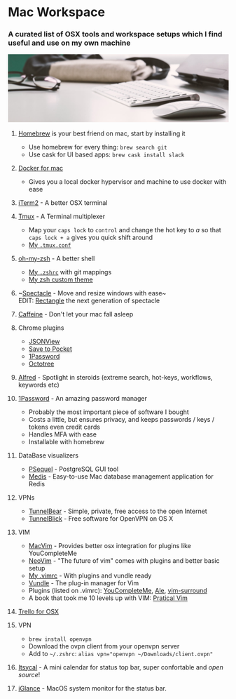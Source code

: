 # Mac Workspace

### A curated list of OSX tools and workspace setups which I find useful and use on my own machine

![Workspace](img/workspace1.png)

1. [Homebrew](https://brew.sh/) is your best friend on mac, start by installing it
	* Use homebrew for every thing: `brew search git`
	* Use cask for UI based apps: `brew cask install slack`

 1. [Docker for mac](https://store.docker.com/editions/community/docker-ce-desktop-mac)
 	* Gives you a local docker hypervisor and machine to use docker with ease

1. [iTerm2](https://www.iterm2.com/) - A better OSX terminal

1. [Tmux](https://github.com/tmux/tmux/wiki) - A Terminal multiplexer
	* Map your `caps lock` to `control` and change the hot key to *a* so that `caps lock + a` gives you quick shift around
	* [My `.tmux.conf`](https://github.com/omerxx/dotfiles/blob/master/tmux/.tmux.conf)

1. [oh-my-zsh](https://github.com/robbyrussell/oh-my-zsh) - A better shell
	* [My `.zshrc`](https://github.com/omerxx/dotfiles/blob/master/zsh/.zshrc) with git mappings
	* [My zsh custom theme](https://github.com/omerxx/dotfiles/blob/master/zsh/omer.zsh-theme)

1. ~[Spectacle](https://www.spectacleapp.com/) - Move and resize windows with ease~ <br>
    EDIT: [Rectangle](https://github.com/rxhanson/Rectangle) the next generation of spectacle


1. [Caffeine](http://lightheadsw.com/caffeine/) - Don't let your mac fall asleep

1. Chrome plugins
    * [JSONView](https://chrome.google.com/webstore/detail/jsonview/chklaanhfefbnpoihckbnefhakgolnmc?hl=en)
    * [Save to Pocket](https://chrome.google.com/webstore/detail/save-to-pocket/niloccemoadcdkdjlinkgdfekeahmflj?hl=en)
    * [1Password](https://chrome.google.com/webstore/detail/1password-password-manage/aomjjhallfgjeglblehebfpbcfeobpgk?hl=en)
    * [Octotree](https://chrome.google.com/webstore/detail/octotree/bkhaagjahfmjljalopjnoealnfndnagc)

1. [Alfred](https://www.alfredapp.com/) - Spotlight in steroids (extreme search, hot-keys, workflows, keywords etc)

1. [1Password](https://1password.com/) - An amazing password manager
	* Probably the most important piece of software I bought
	* Costs a little, but ensures privacy, and keeps passwords / keys / tokens even credit cards
	* Handles MFA with ease
	* Installable with homebrew

1. DataBase visualizers
	* [PSequel](http://www.psequel.com/) - PostgreSQL GUI tool
	* [Medis](https://github.com/luin/medis) - Easy-to-use Mac database management application for Redis

1. VPNs
	* [TunnelBear](https://www.tunnelbear.com/) - Simple, private, free access to the open Internet
	* [TunnelBlick](https://tunnelblick.net/) - Free software for OpenVPN on OS X

1. VIM
	* [MacVim](https://github.com/macvim-dev/macvim) - Provides better osx integration for plugins like YouCompleteMe
	* [NeoVim](https://neovim.io/) - "The future of vim" comes with plugins and better basic setup
	* [My .vimrc](https://github.com/omerxx/dotfiles/blob/master/vim/.vimrc) - With plugins and vundle ready
	* [Vundle](https://github.com/VundleVim/Vundle.vim) - The plug-in manager for Vim
	* Plugins (listed on .vimrc): [YouCompleteMe](https://github.com/Valloric/YouCompleteMe), [Ale](https://github.com/w0rp/ale), [vim-surround](https://github.com/tpope/vim-surround)
	* A book that took me 10 levels up with VIM: [Pratical Vim](https://www.amazon.com/Practical-Vim-Thought-Pragmatic-Programmers/dp/1934356980)

1. [Trello for OSX](https://trello.com/platforms)

1. VPN
	* `brew install openvpn`
	* Download the ovpn client from your openvpn server
	* Add to `~/.zshrc`: `alias vpn="openvpn ~/Downloads/client.ovpn"`

1. [Itsycal](https://www.mowglii.com/itsycal/) - A mini calendar for status top bar, super confortable and *open source*!

1. [iGlance](https://github.com/iglance/iGlance) - MacOS system monitor for the status bar.
